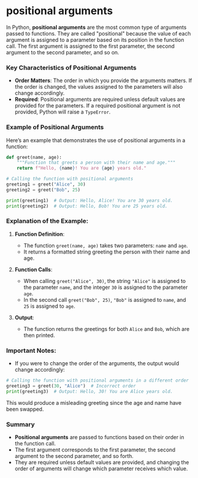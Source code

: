 # positional arguments
In Python, **positional arguments** are the most common type of arguments passed to functions. They are called "positional" because the value of each argument is assigned to a parameter based on its position in the function call. The first argument is assigned to the first parameter, the second argument to the second parameter, and so on.

### Key Characteristics of Positional Arguments

- **Order Matters**: The order in which you provide the arguments matters. If the order is changed, the values assigned to the parameters will also change accordingly.
- **Required**: Positional arguments are required unless default values are provided for the parameters. If a required positional argument is not provided, Python will raise a `TypeError`.

### Example of Positional Arguments

Here’s an example that demonstrates the use of positional arguments in a function:

```python
def greet(name, age):
    """Function that greets a person with their name and age."""
    return f"Hello, {name}! You are {age} years old."

# Calling the function with positional arguments
greeting1 = greet("Alice", 30)
greeting2 = greet("Bob", 25)

print(greeting1)  # Output: Hello, Alice! You are 30 years old.
print(greeting2)  # Output: Hello, Bob! You are 25 years old.
```

### Explanation of the Example:

1. **Function Definition**:
   - The function `greet(name, age)` takes two parameters: `name` and `age`.
   - It returns a formatted string greeting the person with their name and age.

2. **Function Calls**:
   - When calling `greet("Alice", 30)`, the string `"Alice"` is assigned to the parameter `name`, and the integer `30` is assigned to the parameter `age`.
   - In the second call `greet("Bob", 25)`, `"Bob"` is assigned to `name`, and `25` is assigned to `age`.

3. **Output**:
   - The function returns the greetings for both `Alice` and `Bob`, which are then printed.

### Important Notes:

- If you were to change the order of the arguments, the output would change accordingly:

```python
# Calling the function with positional arguments in a different order
greeting3 = greet(30, "Alice")  # Incorrect order
print(greeting3)  # Output: Hello, 30! You are Alice years old.
```

This would produce a misleading greeting since the age and name have been swapped.

### Summary

- **Positional arguments** are passed to functions based on their order in the function call.
- The first argument corresponds to the first parameter, the second argument to the second parameter, and so forth.
- They are required unless default values are provided, and changing the order of arguments will change which parameter receives which value.